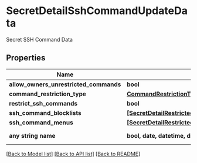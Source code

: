 # SecretDetailSshCommandUpdateData

Secret SSH Command Data

## Properties
Name | Type | Description | Notes
------------ | ------------- | ------------- | -------------
**allow_owners_unrestricted_commands** | **bool** | AllowOwnersUnrestrictedCommands | [optional] 
**command_restriction_type** | [**CommandRestrictionType**](CommandRestrictionType.md) |  | [optional] 
**restrict_ssh_commands** | **bool** | RestrictSshCommands | [optional] 
**ssh_command_blocklists** | [**[SecretDetailRestrictedSshCommandBlocklistPermissionUpdateModel]**](SecretDetailRestrictedSshCommandBlocklistPermissionUpdateModel.md) | SshCommandBlocklists | [optional] 
**ssh_command_menus** | [**[SecretDetailRestrictedSshCommandMenuPermissionUpdateModel]**](SecretDetailRestrictedSshCommandMenuPermissionUpdateModel.md) | SshCommandMenus | [optional] 
**any string name** | **bool, date, datetime, dict, float, int, list, str, none_type** | any string name can be used but the value must be the correct type | [optional]

[[Back to Model list]](../README.md#documentation-for-models) [[Back to API list]](../README.md#documentation-for-api-endpoints) [[Back to README]](../README.md)



